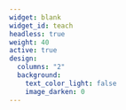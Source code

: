 ```yaml
---
widget: blank
widget_id: teach
headless: true
weight: 40
active: true
design:
  columns: "2"
  background:
    text_color_light: false
    image_darken: 0
---
```

